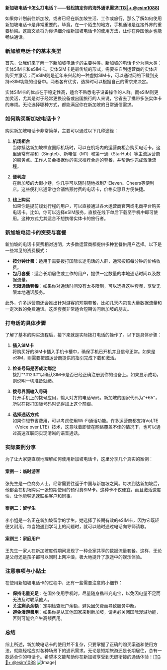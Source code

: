 **新加坡电话卡怎么打电话？——轻松搞定你的海外通讯需求[[TG💪+ @esim1088](https://t.me/s/esim1088)]**

如果你计划前往新加坡，或者已经在新加坡生活、工作或旅行，那么了解如何使用新加坡电话卡是非常重要的。毕竟，在一个陌生的地方，手机通讯是连接外界的重要桥梁。这篇文章将为你详细介绍新加坡电话卡的使用方法，让你在异国他乡也能畅快通话。

### 新加坡电话卡的基本类型

首先，让我们来了解一下新加坡电话卡的主要种类。新加坡的电话卡分为两大类：实体SIM卡和eSIM卡。实体SIM卡是最传统的形式，需要亲自到运营商的实体店购买并激活；而eSIM则是近年来兴起的一种虚拟SIM卡，可以通过网络下载到支持eSIM功能的设备中。两者各有优劣，选择时可以根据自己的需求来决定。

实体SIM卡的优点在于稳定性高，适合不熟悉电子设备操作的人群。而eSIM则更加灵活，尤其是对于经常更换设备或出国旅行的人来说，它省去了携带多张实体卡的麻烦。无论选择哪种方式，都能满足你在新加坡的日常通信需求。

### 如何购买新加坡电话卡？

购买新加坡电话卡非常简单，主要可以通过以下几种途径：

1. **机场柜台**  
   当你抵达新加坡樟宜国际机场时，可以在机场内的运营商柜台购买电话卡。这里通常有星和（Singtel）、新电信（M1）和第一通（StarHub）等主流运营商的服务点。工作人员会根据你的需求推荐合适的套餐，并帮助你完成激活流程。

2. **便利店**  
   在新加坡的大街小巷，你几乎可以随时随地找到7-Eleven、Cheers等便利店。这些便利店通常也会销售预付费的电话卡，价格实惠且方便快捷。

3. **线上购买**  
   如果你是提前规划行程的用户，可以直接通过各大运营商官网或电商平台购买电话卡。比如，你可以选择eSIM服务，直接在线下单后下载至手机中即可使用。这种方式尤其适合不想携带实体卡的旅行者。

### 新加坡电话卡的资费与套餐

新加坡的电话卡资费相对透明，大多数运营商都提供多种套餐供用户选择。以下是一些常见的资费模式：

- **按分钟计费**：适用于需要拨打国际长途电话的人群，通常按照每分钟的价格收费。
- **包月套餐**：适合长期居住或工作的用户，提供一定数量的本地通话时间以及数据流量。
- **无限通话套餐**：如果你对通话时间没有太多限制，可以选择这种套餐，享受无限本地通话服务。

此外，许多运营商还会推出针对游客的短期套餐，比如几天内包含大量数据流量和一定次数的免费通话。这类套餐非常适合短期访问新加坡的朋友。

### 打电话的具体步骤

了解了基本的购买流程后，接下来就是实际拨打电话的操作了。以下是具体步骤：

1. **插入SIM卡**  
   将购买好的SIM卡插入手机卡槽中，确保手机已开机并且信号正常。如果是eSIM，则需要按照运营商提供的指引完成下载和激活。

2. **检查号码是否成功绑定**  
   拨打“*#123#”以确认SIM卡是否已经正确注册到你的设备上。如果显示成功，则说明一切准备就绪。

3. **拨号界面输入号码**  
   打开手机上的拨号应用，输入对方的电话号码。新加坡的国家代码为“+65”，所以在拨打国际号码时记得加上这个前缀。

4. **选择通话方式**  
   如果你想节省费用，可以考虑使用Wi-Fi通话功能。许多运营商都支持VoLTE（Voice over LTE）技术，这意味着即使在网络覆盖不佳的情况下，也可以通过高速互联网实现清晰的语音通话。

### 实际案例分享

为了让大家更直观地理解如何使用新加坡电话卡，这里分享几个真实的案例：

#### 案例一：临时游客
张先生是一位商务人士，经常需要往返于中国与新加坡之间。每次到达新加坡后，他都会在机场购买一张短期使用的预付费SIM卡。这种卡不仅便宜，而且激活速度快，让他能够迅速联系客户和同事。

#### 案例二：留学生
李小姐是一名正在新加坡留学的学生。她选择了长期有效的eSIM卡，因为它既轻便又耐用。每当她遇到学习上的问题时，就可以随时通过电话向导师请教。

#### 案例三：家庭用户
王先生一家人在新加坡度假期间发现了一种全家共享的数据流量套餐。这样，无论是父母还是孩子都可以同时上网冲浪，极大地提升了旅途中的娱乐体验。

### 注意事项与小贴士

在使用新加坡电话卡的过程中，还有一些需要注意的小细节：

- **保持电量充足**：在国外使用手机时，尽量随身携带充电宝，以免因电量不足而无法及时联系他人。
- **关注剩余余额**：定期检查账户余额，避免因欠费而导致服务中断。
- **避免漫游费用**：如果你是从其他国家来到新加坡，请务必关闭国际漫游功能，否则可能会产生高额费用。

### 总结

综上所述，新加坡电话卡的使用并不复杂，只要掌握了正确的购买渠道和使用方法，就能轻松应对各种场景下的通讯需求。无论是短期旅游还是长期居住，总有一款适合你的电话卡。希望本文能帮助你在新加坡享受到无缝衔接的通话体验！[[TG💪+ @esim1088](https://t.me/s/esim1088) ![Image](https://i.postimg.cc/4NQfJmqS/Snipaste-2025-05-13-00-14-12.png)]